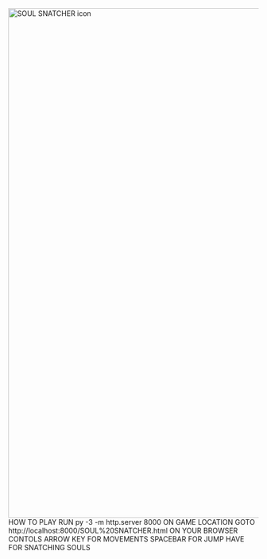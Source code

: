<img width="1536" height="1024" alt="SOUL SNATCHER icon" src="https://github.com/user-attachments/assets/d33b6a8a-8591-41a4-bc62-aa7bd1d519d2" />
HOW TO PLAY
RUN py -3 -m http.server 8000
ON GAME LOCATION
GOTO http://localhost:8000/SOUL%20SNATCHER.html ON YOUR BROWSER
CONTOLS ARROW KEY FOR MOVEMENTS
SPACEBAR FOR JUMP
HAVE FOR SNATCHING SOULS

